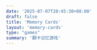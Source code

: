 ```yaml
---
date: '2025-07-07T20:45:30+08:00'
draft: false
title: 'Memory Cards'
layout: 'memory-cards'
type: "games"
summary: '翻卡记忆游戏'
---
```

